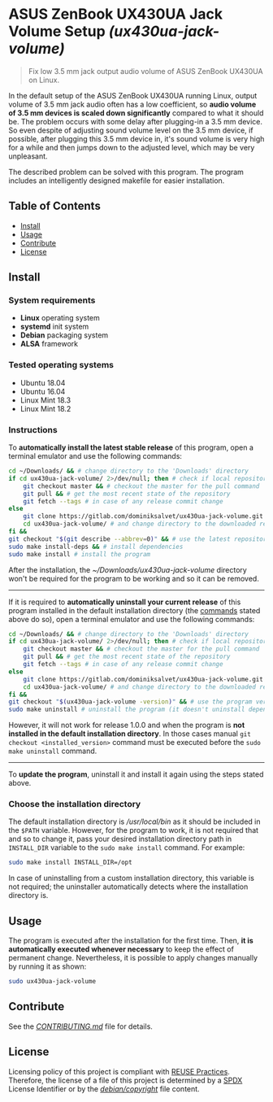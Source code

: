 # ASUS ZenBook UX430UA Jack Volume Setup *(ux430ua-jack-volume)*

> Fix low 3.5 mm jack output audio volume of ASUS ZenBook UX430UA on Linux.

In the default setup of the ASUS ZenBook UX430UA running Linux, output volume of 3.5 mm jack audio often has a low coefficient, so **audio volume of 3.5 mm devices is scaled down significantly** compared to what it should be. The problem occurs with some delay after plugging-in a 3.5 mm device. So even despite of adjusting sound volume level on the 3.5 mm device, if possible, after plugging this 3.5 mm device in, it's sound volume is very high for a while and then jumps down to the adjusted level, which may be very unpleasant.

The described problem can be solved with this program. The program includes an intelligently designed makefile for easier installation.

## Table of Contents

* [Install](#install)
* [Usage](#usage)
* [Contribute](#contribute)
* [License](#license)

## Install

### System requirements

* **Linux** operating system
* **systemd** init system
* **Debian** packaging system
* **ALSA** framework

### Tested operating systems

* Ubuntu 18.04
* Ubuntu 16.04
* Linux Mint 18.3
* Linux Mint 18.2

### Instructions

To **automatically install the latest stable release** of this program, open a terminal emulator and use the following commands:

```sh
cd ~/Downloads/ && # change directory to the 'Downloads' directory
if cd ux430ua-jack-volume/ 2>/dev/null; then # check if local repository exists
    git checkout master && # checkout the master for the pull command
    git pull && # get the most recent state of the repository
    git fetch --tags # in case of any release commit change
else
    git clone https://gitlab.com/dominiksalvet/ux430ua-jack-volume.git && # clone it
    cd ux430ua-jack-volume/ # and change directory to the downloaded repository
fi &&
git checkout "$(git describe --abbrev=0)" && # use the latest repository tag
sudo make install-deps && # install dependencies
sudo make install # install the program
```

After the installation, the *~/Downloads/ux430ua-jack-volume* directory won't be required for the program to be working and so it can be removed.

---

If it is required to **automatically uninstall your current release** of this program installed in the default installation directory (the [commands](#instructions) stated above do so), open a terminal emulator and use the following commands:

```sh
cd ~/Downloads/ && # change directory to the 'Downloads' directory
if cd ux430ua-jack-volume/ 2>/dev/null; then # check if local repository exists
    git checkout master && # checkout the master for the pull command
    git pull && # get the most recent state of the repository
    git fetch --tags # in case of any release commit change
else
    git clone https://gitlab.com/dominiksalvet/ux430ua-jack-volume.git && # clone it
    cd ux430ua-jack-volume/ # and change directory to the downloaded repository
fi &&
git checkout "$(ux430ua-jack-volume -version)" && # use the program version as a tag
sudo make uninstall # uninstall the program (it doesn't uninstall dependencies)
```

However, it will not work for release 1.0.0 and when the program is **not installed in the default installation directory**. In those cases manual `git checkout <installed_version>` command must be executed before the `sudo make uninstall` command.

---

To **update the program**, uninstall it and install it again using the steps stated above.

### Choose the installation directory

The default installation directory is */usr/local/bin* as it should be included in the `$PATH` variable. However, for the program to work, it is not required that and so to change it, pass your desired installation directory path in `INSTALL_DIR` variable to the `sudo make install` command. For example:

```sh
sudo make install INSTALL_DIR=/opt
```

In case of uninstalling from a custom installation directory, this variable is not required; the uninstaller automatically detects where the installation directory is.

## Usage

The program is executed after the installation for the first time. Then, **it is automatically executed whenever necessary** to keep the effect of permanent change. Nevertheless, it is possible to apply changes manually by running it as shown:

```sh
sudo ux430ua-jack-volume
```

## Contribute

See the [*CONTRIBUTING.md*](CONTRIBUTING.md) file for details.

## License

Licensing policy of this project is compliant with [REUSE Practices](https://reuse.software/practices/2.0/). Therefore, the license of a file of this project is determined by a [SPDX](https://spdx.org/) License Identifier or by the [*debian/copyright*](debian/copyright) file content.
